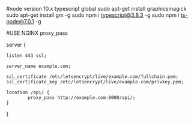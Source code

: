 #node version 10.x
typescript global
sudo apt-get install graphicsmagick
sudo apt-get install gm -g
sudo npm i typescript@3.8.3 -g 
sudo npm i ts-node@7.0.1 -g

#USE NGINX proxy_pass 

server {
    
    listen 443 ssl;

    server_name example.com;

    ssl_certificate /etc/letsencrypt/live/example.com/fullchain.pem;
    ssl_certificate_key /etc/letsencrypt/live/example.com/privkey.pem;

    location /api/ {
            proxy_pass http://example.com:8000/api/;
    }
}

